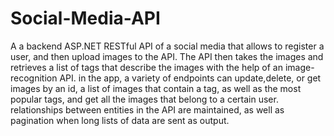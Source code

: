 # Social-Media-API
A a backend ASP.NET RESTful API of a social media that allows to register a user, and then upload images to the API.
The API then takes the images and retrieves a list of tags that describe the images with the help of an image-recognition API.
in the app, a variety of endpoints can update,delete, or get images by an id, a list of images that contain a tag, as well as the most popular tags,
and get all the images that belong to a certain user.
relationships between entities in the API are maintained, as well as pagination when long lists of data are sent as output.
